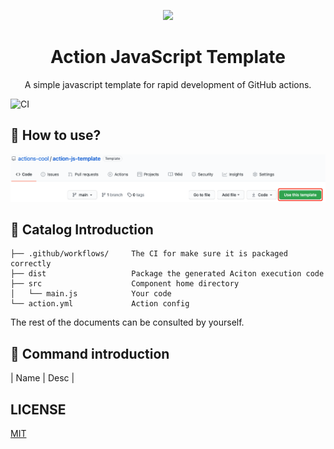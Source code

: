 <p align="center">
  <a href="">
    <img width="140" src="https://avatars.githubusercontent.com/u/73879334?s=200&v=4" />
  </a>
</p>

<h1 align="center">Action JavaScript Template</h1>
<div align="center">
A simple javascript template for rapid development of GitHub actions.
</div>

![CI](https://github.com/actions-cool/action-js-template/workflows/CI/badge.svg)

## 🚀 How to use?

![](https://github.com/actions-cool/resources/blob/main/image/template-js.png?raw=true)

## 📒 Catalog Introduction

```
├── .github/workflows/     The CI for make sure it is packaged correctly
├── dist                   Package the generated Aciton execution code
├── src                    Component home directory
│   └── main.js            Your code
└── action.yml             Action config
```

The rest of the documents can be consulted by yourself.

## 🤖 Command introduction

| Name | Desc |


## LICENSE

[MIT](https://github.com/actions-cool/action-js-template/blob/main/LICENSE)
